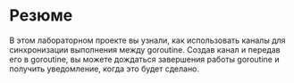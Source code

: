 # Резюме

В этом лабораторном проекте вы узнали, как использовать каналы для синхронизации выполнения между goroutine. Создав канал и передав его в goroutine, вы можете дождаться завершения работы goroutine и получить уведомление, когда это будет сделано.
